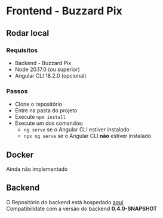 # Frontend - Buzzard Pix

## Rodar local

### Requisitos

- Backend - Buzzard Pix
- Node 20.17.0 (ou superior)
- Angular CLI 18.2.0 (opcional)

### Passos

- Clone o repositório
- Entre na pasta do projeto
- Execute `npm install`
- Execute um dos comandos:
  - `ng serve` se o Angular CLI estiver instalado
  - `npx ng serve` se o Angular CLI <b>não</b> estiver instalado

## Docker

Ainda não implementado

## Backend

O Repositório do backend está hospedado [aqui](https://github.com/Riko07br/pi-sd-backend)</br>
Compatibilidate com a versão do backend <b>0.4.0-SNAPSHOT</b>
